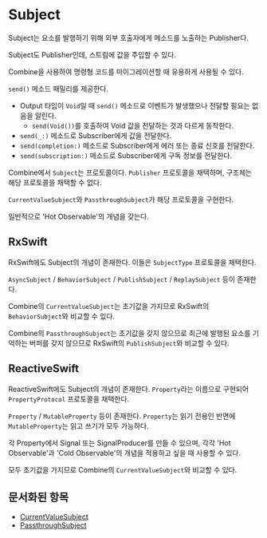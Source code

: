 # Subject

Subject는 요소를 발행하기 위해 외부 호출자에게 메소드를 노출하는 Publisher다.

Subject도 Publisher인데, 스트림에 값을 주입할 수 있다.

Combine을 사용하여 명령형 코드를 마이그레이션할 때 유용하게 사용될 수 있다.

`send()` 메소드 패밀리를 제공한다.

- Output 타입이 `Void`일 때 `send()` 메소드로 이벤트가 발생했으나 전달할 필요는 없음을 알린다.
  - `send(Void())`를 호출하여 Void 값을 전달하는 것과 다르게 동작한다.
- `send(_:)` 메소드로 Subscriber에게 값을 전달한다.
- `send(completion:)` 메소드로 Subscriber에게 에러 또는 종료 신호를 전달한다.
- `send(subscription:)` 메소드로 Subscriber에게 구독 정보를 전달한다.

Combine에서 `Subject`는 프로토콜이다. `Publisher` 프로토콜을 채택하며, 구조체는 해당 프로토콜을 채택할 수 없다.

`CurrentValueSubject`와 `PassthroughSubject`가 해당 프로토콜을 구현한다.

일반적으로 'Hot Observable'의 개념을 갖는다.

## RxSwift

RxSwift에도 Subject의 개념이 존재한다. 이들은 `SubjectType` 프로토콜을 채택한다.

`AsyncSubject` / `BehaviorSubject` / `PublishSubject` / `ReplaySubject` 등이 존재한다.

Combine의 `CurrentValueSubject`는 초기값을 가지므로 RxSwift의 `BehaviorSubject`와 비교할 수 있다. 

Combine의 `PassthroughSubject`는 초기값을 갖지 않으므로 최근에 발행된 요소를 기억하는 버퍼를 갖지 않으므로 RxSwift의 `PublishSubject`와 비교할 수 있다.

## ReactiveSwift

ReactiveSwift에도 Subject의 개념이 존재한다. `Property`라는 이름으로 구현되어 `PropertyProtocol` 프로토콜을 채택한다.

`Property` / `MutableProperty` 등이 존재한다. `Property`는 읽기 전용인 반면에 `MutableProperty`는 읽고 쓰기가 모두 가능하다.

각 Property에서 Signal 또는 SignalProducer를 만들 수 있으며, 각각 'Hot Observable'과 'Cold Observable'의 개념을 적용하고 싶을 때 사용할 수 있다.

모두 초기값을 가지므로 Combine의 `CurrentValueSubject`와 비교할 수 있다.

## 문서화된 항목

- [CurrentValueSubject](./CurrentValueSubject.md)
- [PassthroughSubject](./PassthroughSubject.md)